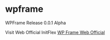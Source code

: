 # wpframe
WPFrame Release 0.0.1 Alpha

Visit Web Official InitFlex
[WP Frame Web Official](https://initflex.com/)